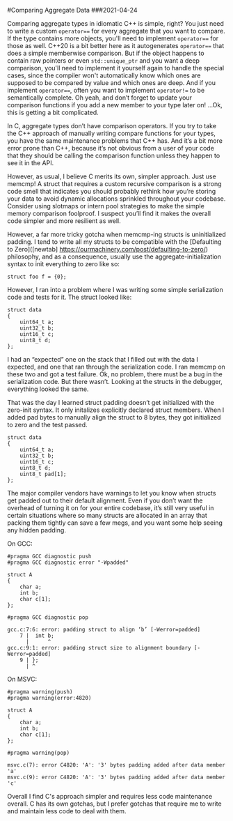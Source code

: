 #Comparing Aggregate Data
###2021-04-24

Comparing aggregate types in idiomatic C++ is simple, right? You just need to write a custom `operator==` for every aggregate that you want to compare. If the type contains more objects, you'll need to implement `operator==` for those as well. C++20 is a bit better here as it autogenerates `operator==` that does a simple memberwise comparison. But if the object happens to contain raw pointers or even `std::unique_ptr` and you want a deep comparison, you'll need to implement it yourself again to handle the special cases, since the compiler won't automatically know which ones are supposed to be compared by value and which ones are deep. And if you implement `operator==`, often you want to implement `operator!=` to be semantically complete. Oh yeah, and don’t forget to update your comparison functions if you add a new member to your type later on! ...Ok, this is getting a bit complicated.

In C, aggregate types don’t have comparison operators. If you try to take the C++ approach of manually writing compare functions for your types, you have the same maintenance problems that C++ has. And it’s a bit more error prone than C++, because it’s not obvious from a user of your code that they should be calling the comparison function unless they happen to see it in the API.

However, as usual, I believe C merits its own, simpler approach. Just use memcmp! A struct that requires a custom recursive comparison is a strong code smell that indicates you should probably rethink how you’re storing your data to avoid dynamic allocations sprinkled throughout your codebase. Consider using slotmaps or intern pool strategies to make the simple memory comparison foolproof. I suspect you’ll find it makes the overall code simpler and more resilient as well.

However, a far more tricky gotcha when memcmp-ing structs is uninitialized padding. I tend to write all my structs to be compatible with the [Defaulting to Zero]([newtab] https://ourmachinery.com/post/defaulting-to-zero/) philosophy, and as a consequence, usually use the aggregate-initialization syntax to init everything to zero like so:

```
struct foo f = {0};
```

However, I ran into a problem where I was writing some simple serialization code and tests for it. The struct looked like:

```
struct data
{
    uint64_t a;
    uint32_t b;
    uint16_t c;
    uint8_t d;
};
```

I had an “expected” one on the stack that I filled out with the data I expected, and one that ran through the serialization code. I ran memcmp on these two and got a test failure. Ok, no problem, there must be a bug in the serialization code. But there wasn’t. Looking at the structs in the debugger, everything looked the same.

That was the day I learned struct padding doesn’t get initialized with the zero-init syntax. It only initalizes explicitly declared struct members. When I added pad bytes to manually align the struct to 8 bytes, they got initialized to zero and the test passed.

```
struct data
{
    uint64_t a;
    uint32_t b;
    uint16_t c;
    uint8_t d;
    uint8_t pad[1];
};
```
The major compiler vendors have warnings to let you know when structs get padded out to their default alignment. Even if you don’t want the overhead of turning it on for your entire codebase, it’s still very useful in certain situations where so many structs are allocated in an array that packing them tightly can save a few megs, and you want some help seeing any hidden padding.

On GCC:

```
#pragma GCC diagnostic push
#pragma GCC diagnostic error "-Wpadded"

struct A
{
    char a;
    int b;
    char c[1];
};

#pragma GCC diagnostic pop

gcc.c:7:6: error: padding struct to align ‘b’ [-Werror=padded]
    7 |  int b;
      |      ^
gcc.c:9:1: error: padding struct size to alignment boundary [-Werror=padded]
    9 | };
      | ^
```

On MSVC:

```
#pragma warning(push)
#pragma warning(error:4820)

struct A
{
    char a;
    int b;
    char c[1];
};

#pragma warning(pop)

msvc.c(7): error C4820: 'A': '3' bytes padding added after data member 'a'
msvc.c(9): error C4820: 'A': '3' bytes padding added after data member 'c'
```

Overall I find C's approach simpler and requires less code maintenance overall. C has its own gotchas, but I prefer gotchas that require me to write and maintain less code to deal with them.

